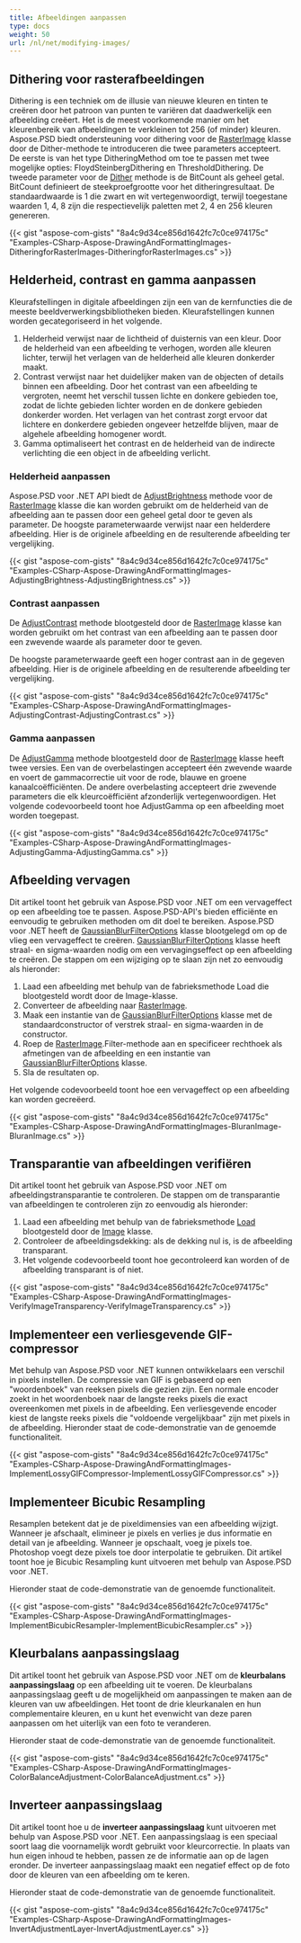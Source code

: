 ```yaml
---
title: Afbeeldingen aanpassen
type: docs
weight: 50
url: /nl/net/modifying-images/
---
```


## **Dithering voor rasterafbeeldingen**
Dithering is een techniek om de illusie van nieuwe kleuren en tinten te creëren door het patroon van punten te variëren dat daadwerkelijk een afbeelding creëert. Het is de meest voorkomende manier om het kleurenbereik van afbeeldingen te verkleinen tot 256 (of minder) kleuren. Aspose.PSD biedt ondersteuning voor dithering voor de [RasterImage](https://reference.aspose.com/psd/net/aspose.psd/rasterimage) klasse door de Dither-methode te introduceren die twee parameters accepteert. De eerste is van het type DitheringMethod om toe te passen met twee mogelijke opties: FloydSteinbergDithering en ThresholdDithering. De tweede parameter voor de [Dither](https://reference.aspose.com/psd/net/aspose.psd/rasterimage/methods/dither) methode is de BitCount als geheel getal. BitCount definieert de steekproefgrootte voor het ditheringresultaat. De standaardwaarde is 1 die zwart en wit vertegenwoordigt, terwijl toegestane waarden 1, 4, 8 zijn die respectievelijk paletten met 2, 4 en 256 kleuren genereren.


{{< gist "aspose-com-gists" "8a4c9d34ce856d1642fc7c0ce974175c" "Examples-CSharp-Aspose-DrawingAndFormattingImages-DitheringforRasterImages-DitheringforRasterImages.cs" >}}
## **Helderheid, contrast en gamma aanpassen**
Kleurafstellingen in digitale afbeeldingen zijn een van de kernfuncties die de meeste beeldverwerkingsbibliotheken bieden. Kleurafstellingen kunnen worden gecategoriseerd in het volgende.

1. Helderheid verwijst naar de lichtheid of duisternis van een kleur. Door de helderheid van een afbeelding te verhogen, worden alle kleuren lichter, terwijl het verlagen van de helderheid alle kleuren donkerder maakt.
1. Contrast verwijst naar het duidelijker maken van de objecten of details binnen een afbeelding. Door het contrast van een afbeelding te vergroten, neemt het verschil tussen lichte en donkere gebieden toe, zodat de lichte gebieden lichter worden en de donkere gebieden donkerder worden. Het verlagen van het contrast zorgt ervoor dat lichtere en donkerdere gebieden ongeveer hetzelfde blijven, maar de algehele afbeelding homogener wordt.
1. Gamma optimaliseert het contrast en de helderheid van de indirecte verlichting die een object in de afbeelding verlicht.
### **Helderheid aanpassen**
Aspose.PSD voor .NET API biedt de [AdjustBrightness](https://reference.aspose.com/psd/net/aspose.psd/rasterimage/methods/adjustbrightness) methode voor de [RasterImage](https://reference.aspose.com/psd/net/aspose.psd/rasterimage) klasse die kan worden gebruikt om de helderheid van de afbeelding aan te passen door een geheel getal door te geven als parameter. De hoogste parameterwaarde verwijst naar een helderdere afbeelding. Hier is de originele afbeelding en de resulterende afbeelding ter vergelijking.


{{< gist "aspose-com-gists" "8a4c9d34ce856d1642fc7c0ce974175c" "Examples-CSharp-Aspose-DrawingAndFormattingImages-AdjustingBrightness-AdjustingBrightness.cs" >}}


### **Contrast aanpassen**
De [AdjustContrast](https://reference.aspose.com/psd/net/aspose.psd/rasterimage/methods/adjustcontrast) methode blootgesteld door de [RasterImage](https://reference.aspose.com/psd/net/aspose.psd/rasterimage) klasse kan worden gebruikt om het contrast van een afbeelding aan te passen door een zwevende waarde als parameter door te geven.

De hoogste parameterwaarde geeft een hoger contrast aan in de gegeven afbeelding. Hier is de originele afbeelding en de resulterende afbeelding ter vergelijking.


{{< gist "aspose-com-gists" "8a4c9d34ce856d1642fc7c0ce974175c" "Examples-CSharp-Aspose-DrawingAndFormattingImages-AdjustingContrast-AdjustingContrast.cs" >}}
### **Gamma aanpassen**
De [AdjustGamma](https://reference.aspose.com/psd/net/aspose.psd/rasterimage/methods/adjustgamma) methode blootgesteld door de [RasterImage](https://reference.aspose.com/psd/net/aspose.psd/rasterimage) klasse heeft twee versies. Een van de overbelastingen accepteert één zwevende waarde en voert de gammacorrectie uit voor de rode, blauwe en groene kanaalcoëfficiënten. De andere overbelasting accepteert drie zwevende parameters die elk kleurcoëfficiënt afzonderlijk vertegenwoordigen. Het volgende codevoorbeeld toont hoe AdjustGamma op een afbeelding moet worden toegepast.


{{< gist "aspose-com-gists" "8a4c9d34ce856d1642fc7c0ce974175c" "Examples-CSharp-Aspose-DrawingAndFormattingImages-AdjustingGamma-AdjustingGamma.cs" >}}
## **Afbeelding vervagen**
Dit artikel toont het gebruik van Aspose.PSD voor .NET om een vervageffect op een afbeelding toe te passen. Aspose.PSD-API's bieden efficiënte en eenvoudig te gebruiken methoden om dit doel te bereiken. Aspose.PSD voor .NET heeft de [GaussianBlurFilterOptions](https://reference.aspose.com/psd/net/aspose.psd.imagefilters.filteroptions/gaussianblurfilteroptions) klasse blootgelegd om op de vlieg een vervageffect te creëren. [GaussianBlurFilterOptions](https://reference.aspose.com/psd/net/aspose.psd.imagefilters.filteroptions/gaussianblurfilteroptions) klasse heeft straal- en sigma-waarden nodig om een vervagingseffect op een afbeelding te creëren. De stappen om een wijziging op te slaan zijn net zo eenvoudig als hieronder:

1. Laad een afbeelding met behulp van de fabrieksmethode Load die blootgesteld wordt door de Image-klasse.
1. Converteer de afbeelding naar [RasterImage](https://reference.aspose.com/psd/net/aspose.psd/rasterimage).
1. Maak een instantie van de [GaussianBlurFilterOptions](https://reference.aspose.com/psd/net/aspose.psd.imagefilters.filteroptions/gaussianblurfilteroptions) klasse met de standaardconstructor of verstrek straal- en sigma-waarden in de constructor.
1. Roep de [RasterImage](https://reference.aspose.com/psd/net/aspose.psd/rasterimage).Filter-methode aan en specificeer rechthoek als afmetingen van de afbeelding en een instantie van [GaussianBlurFilterOptions](https://reference.aspose.com/psd/net/aspose.psd.imagefilters.filteroptions/gaussianblurfilteroptions) klasse.
1. Sla de resultaten op.

Het volgende codevoorbeeld toont hoe een vervageffect op een afbeelding kan worden gecreëerd.


{{< gist "aspose-com-gists" "8a4c9d34ce856d1642fc7c0ce974175c" "Examples-CSharp-Aspose-DrawingAndFormattingImages-BluranImage-BluranImage.cs" >}}
## **Transparantie van afbeeldingen verifiëren**
Dit artikel toont het gebruik van Aspose.PSD voor .NET om afbeeldingstransparantie te controleren. De stappen om de transparantie van afbeeldingen te controleren zijn zo eenvoudig als hieronder:

1. Laad een afbeelding met behulp van de fabrieksmethode [Load](https://reference.aspose.com/psd/net/aspose.psd/image/load/methods/2) blootgesteld door de [Image](https://reference.aspose.com/psd/net/aspose.psd/image) klasse.
1. Controleer de afbeeldingsdekking: als de dekking nul is, is de afbeelding transparant.
1. Het volgende codevoorbeeld toont hoe gecontroleerd kan worden of de afbeelding transparant is of niet.

{{< gist "aspose-com-gists" "8a4c9d34ce856d1642fc7c0ce974175c" "Examples-CSharp-Aspose-DrawingAndFormattingImages-VerifyImageTransparency-VerifyImageTransparency.cs" >}}
## **Implementeer een verliesgevende GIF-compressor**
Met behulp van Aspose.PSD voor .NET kunnen ontwikkelaars een verschil in pixels instellen. De compressie van GIF is gebaseerd op een "woordenboek" van reeksen pixels die gezien zijn. Een normale encoder zoekt in het woordenboek naar de langste reeks pixels die exact overeenkomen met pixels in de afbeelding. Een verliesgevende encoder kiest de langste reeks pixels die "voldoende vergelijkbaar" zijn met pixels in de afbeelding. Hieronder staat de code-demonstratie van de genoemde functionaliteit.

{{< gist "aspose-com-gists" "8a4c9d34ce856d1642fc7c0ce974175c" "Examples-CSharp-Aspose-DrawingAndFormattingImages-ImplementLossyGIFCompressor-ImplementLossyGIFCompressor.cs" >}}
## **Implementeer Bicubic Resampling**
Resamplen betekent dat je de pixeldimensies van een afbeelding wijzigt. Wanneer je afschaalt, elimineer je pixels en verlies je dus informatie en detail van je afbeelding. Wanneer je opschaalt, voeg je pixels toe. Photoshop voegt deze pixels toe door interpolatie te gebruiken. Dit artikel toont hoe je Bicubic Resampling kunt uitvoeren met behulp van Aspose.PSD voor .NET.

Hieronder staat de code-demonstratie van de genoemde functionaliteit.


{{< gist "aspose-com-gists" "8a4c9d34ce856d1642fc7c0ce974175c" "Examples-CSharp-Aspose-DrawingAndFormattingImages-ImplementBicubicResampler-ImplementBicubicResampler.cs" >}}
## **Kleurbalans aanpassingslaag**
Dit artikel toont het gebruik van Aspose.PSD voor .NET om de **kleurbalans aanpassingslaag** op een afbeelding uit te voeren. De kleurbalans aanpassingslaag geeft u de mogelijkheid om aanpassingen te maken aan de kleuren van uw afbeeldingen. Het toont de drie kleurkanalen en hun complementaire kleuren, en u kunt het evenwicht van deze paren aanpassen om het uiterlijk van een foto te veranderen.

Hieronder staat de code-demonstratie van de genoemde functionaliteit.


{{< gist "aspose-com-gists" "8a4c9d34ce856d1642fc7c0ce974175c" "Examples-CSharp-Aspose-DrawingAndFormattingImages-ColorBalanceAdjustment-ColorBalanceAdjustment.cs" >}}
## **Inverteer aanpassingslaag**
Dit artikel toont hoe u de **inverteer aanpassingslaag** kunt uitvoeren met behulp van Aspose.PSD voor .NET. Een aanpassingslaag is een speciaal soort laag die voornamelijk wordt gebruikt voor kleurcorrectie. In plaats van hun eigen inhoud te hebben, passen ze de informatie aan op de lagen eronder. De inverteer aanpassingslaag maakt een negatief effect op de foto door de kleuren van een afbeelding om te keren.

Hieronder staat de code-demonstratie van de genoemde functionaliteit.


{{< gist "aspose-com-gists" "8a4c9d34ce856d1642fc7c0ce974175c" "Examples-CSharp-Aspose-DrawingAndFormattingImages-InvertAdjustmentLayer-InvertAdjustmentLayer.cs" >}}
